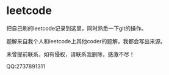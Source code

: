 # leetcode
把自己刷的leetcode记录到这里，同时熟悉一下git的操作。

题解来自我个人和leetcode上其他coder的题解，我都会写出来源。

未曾提前联系，如有侵权，请联系我删除，感激不尽！

QQ:2737891311
